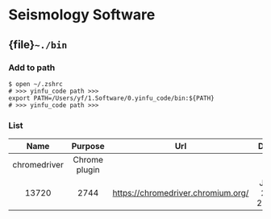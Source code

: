 # Seismology Software

## {file}`~./bin`

### Add to path

```
$ open ~/.zshrc
# >>> yinfu_code path >>>
export PATH=/Users/yf/1.Software/0.yinfu_code/bin:${PATH}
# >>> yinfu_code path >>>
```

### List

|    Name   |   Purpose  |  Url | Date  |
| :------------: | :-------------: | :-------------: | :-------------: |
|        chromedriver     |       Chrome plugin       |    |   |
|     13720     |      2744      |  https://chromedriver.chromium.org/  |   July 24, 2022 |

